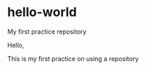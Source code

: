 # hello-world
My first practice repository

Hello, 

This is my first practice on using a repository

